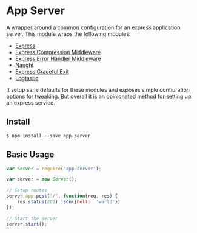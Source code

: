 # App Server

A wrapper around a common configuration for an express application server.  This module wraps the following modules:

- [Express](https://www.npmjs.com/package/express)
- [Express Compression Middleware](https://www.npmjs.com/package/compression)
- [Express Error Handler Middleware](https://www.npmjs.com/package/errorhandler)
- [Naught](https://www.npmjs.com/package/naught)
- [Express Graceful Exit](https://www.npmjs.com/package/express-graceful-exit)
- [Logtastic](https://www.npmjs.com/package/logtastic)

It setup sane defaults for these modules and exposes simple confiuration options for tweaking.  But overall it is an opinionated method for setting up an express service.

## Install

```
$ npm install --save app-server
```

## Basic Usage

```javascript
var Server = require('app-server');

var server = new Server();

// Setup routes
server.app.post('/', function(req, res) {
	res.status(200).json({hello: 'world'})
});

// Start the server
server.start();
```
